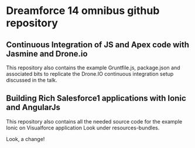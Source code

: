# Dreamforce 14 omnibus github repository

## Continuous Integration of JS and Apex code with Jasmine and Drone.io

This repository also contains the example Gruntfile.js, package.json and associated bits to replicate the Drone.IO continuous integration setup discussed in the talk.

## Building Rich Salesforce1 applications with Ionic and AngularJs

This repository also contains all the needed source code for the example Ionic on Visualforce application
Look under resources-bundles. 

Look, a change!
